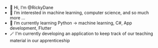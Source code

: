 - 👋 Hi, I’m @RickyDane
- 👀 I’m interested in machine learning, computer science, and so much more ...
- 🌱 I’m currently learning Python -> machine learning, C#, App development, Flutter
- 🪄 I'm currently developing an application to keep track of our teaching material in our apprenticeship

<!---
RickyDane/RickyDane is a ✨ special ✨ repository because its `README.md` (this file) appears on your GitHub profile.
You can click the Preview link to take a look at your changes.
--->
